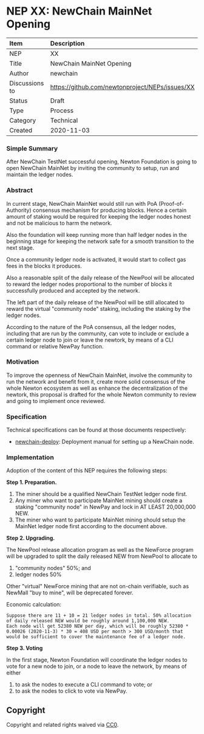 
# NEP XX: NewChain MainNet Opening

| Item | Description |
|:-|:-|
| NEP | XX |
| Title | NewChain MainNet Opening |
| Author | newchain |
| Discussions to | https://github.com/newtonproject/NEPs/issues/XX |
| Status | Draft |
| Type | Process |
| Category | Technical |
| Created | 2020-11-03 |


### Simple Summary

After NewChain TestNet successful opening, Newton Foundation is going to open NewChain MainNet by inviting the community to setup, run and maintain the ledger nodes.

### Abstract

In current stage, NewChain MainNet would still run with PoA (Proof-of-Authority) consensus mechanism for producing blocks.
Hence a certain amount of staking would be required for keeping the ledger nodes honest and not be malicious to harm the network.

Also the foundation will keep running more than half ledger nodes in the beginning stage for keeping the network safe for a smooth transition to the next stage.

Once a community ledger node is activated, it would start to collect gas fees in the blocks it produces.

Also a reasonable split of the daily release of the NewPool will be allocated to reward the ledger nodes proportional to the number of blocks it successfully produced and accepted by the network.

The left part of the daily release of the NewPool will be still allocated to reward the virtual "community node" staking, including the staking by the ledger nodes.

According to the nature of the PoA consensus, all the ledger nodes, including that are run by the community, can vote to include or exclude a certain ledger node to join or leave the newtork, by means of a CLI command or relative NewPay function.

### Motivation

To improve the openness of NewChain MainNet, involve the community to run the network and benefit from it, create more solid consensus of the whole Newton ecosystem as well as enhance the decentralization of the newtork, this proposal is drafted for the whole Newton community to review and going to implement once reviewed.

### Specification

Technical specifications can be found at those documents respectively:

- [newchain-deploy](https://github.com/newtonproject/newchain-deploy): Deployment manual for setting up a NewChain node.

### Implementation

Adoption of the content of this NEP requires the following steps:

**Step 1. Preparation.**

1. The miner should be a qualified NewChain TestNet ledger node first.
2. Any miner who want to participate MainNet mining should create a staking "community node" in NewPay and lock in AT LEAST 20,000,000 NEW.
3. The miner who want to participate MainNet mining should setup the MainNet ledger node first according to the document above.

**Step 2. Upgrading.**

The NewPool release allocation program as well as the NewForce program will be upgraded to split the daily released NEW from NewPool to allocate to 
1. "community nodes" 50%; and 
2. ledger nodes 50% 

Other "virtual" NewForce mining that are not on-chain verifiable, such as NewMall "buy to mine", will be deprecated forever.

Economic calculation:

	Suppose there are 11 + 10 = 21 ledger nodes in total. 50% allocation of daily released NEW would be roughly around 1,100,000 NEW.
	Each node will get 52380 NEW per day, which will be roughly 52380 * 0.00026 (2020-11-3) * 30 = 408 USD per month > 300 USD/month that would be sufficient to cover the maintenance fee of a ledger node.

**Step 3. Voting**

In the first stage, Newton Foundation will coordinate the ledger nodes to vote for a new node to join, or a node to leave the network, by means of either
1. to ask the nodes to execute a CLI command to vote; or
2. to ask the nodes to click to vote via NewPay.


## Copyright

Copyright and related rights waived via [CC0](https://creativecommons.org/publicdomain/zero/1.0/).

